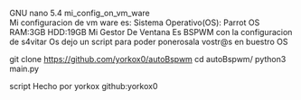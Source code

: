   GNU nano 5.4          mi_config_on_vm_ware                   
Mi configuracion de vm ware es:
Sistema Operativo(OS): Parrot OS
RAM:3GB
HDD:19GB
Mi Gestor De Ventana Es BSPWM con la configuracion de s4vitar
Os dejo un script para poder ponerosala vostr@s en buestro OS

git clone https://github.com/yorkox0/autoBspwm
cd autoBspwm/
python3 main.py

script Hecho por yorkox 
github:yorkox0





